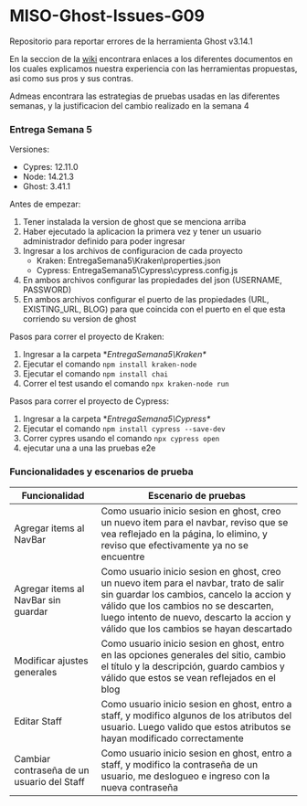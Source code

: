 # MISO-Ghost-Issues-G09
Repositorio para reportar errores de la herramienta Ghost v3.14.1

En la seccion de la [wiki](https://github.com/afmartinezc1/MISO-Ghost-Issues-G09/wiki) encontrara enlaces a los diferentes documentos en los cuales explicamos 
nuestra experiencia con las herramientas propuestas, asi como sus pros y sus contras. 

Admeas encontrara las estrategias de pruebas usadas en las diferentes semanas, y la justificacion del cambio realizado en la semana 4

### Entrega Semana 5

Versiones:
- Cypres: 12.11.0
- Node: 14.21.3
- Ghost: 3.41.1

Antes de empezar:
1. Tener instalada la version de ghost que se menciona arriba
2. Haber ejecutado la aplicacion la primera vez y tener un usuario administrador definido para poder ingresar
3. Ingresar a los archivos de configuracion de cada proyecto 
    - Kraken: EntregaSemana5\Kraken\properties.json
    - Cypress: EntregaSemana5\Cypress\cypress.config.js
4. En ambos archivos configurar las propiedades del json (USERNAME, PASSWORD)
5. En ambos archivos configurar el puerto de las propiedades (URL, EXISTING_URL, BLOG) para que coincida con el puerto en el que esta corriendo su version de ghost

Pasos para correr el proyecto de Kraken: 
1. Ingresar a la carpeta **EntregaSemana5\Kraken\**
2. Ejecutar el comando ```npm install kraken-node```
3. Ejecutar el comando ```npm install chai```
4. Correr el test usando el comando ```npx kraken-node run```

Pasos para correr el proyecto de Cypress: 
1. Ingresar a la carpeta **EntregaSemana5\Cypress\**
2. Ejecutar el comando ```npm install cypress --save-dev```
3. Correr cypres usando el comando ```npx cypress open```
4. ejecutar una a una las pruebas e2e

### Funcionalidades y escenarios de prueba

| Funcionalidad | Escenario de pruebas |
| --- | --- |
| Agregar items al NavBar | Como usuario inicio sesion en ghost, creo un nuevo item para el navbar, reviso que se vea reflejado en la página, lo elimino, y reviso que efectivamente ya no se encuentre |
| Agregar items al NavBar sin guardar | Como usuario inicio sesion en ghost, creo un nuevo item para el navbar, trato de salir sin guardar los cambios, cancelo la accion y válido que los cambios no se descarten, luego intento de nuevo, descarto la accion y válido que los cambios se hayan descartado |
| Modificar ajustes generales | Como usuario inicio sesion en ghost, entro en las opciones generales del sitio, cambio el título y la descripción, guardo cambios y válido que estos se vean reflejados en el blog |
| Editar Staff | Como usuario inicio sesion en ghost, entro a staff, y modifico algunos de los atributos del usuario. Luego valido que estos atributos se hayan modificado correctamente |
| Cambiar contraseña de un usuario del Staff | Como usuario inicio sesion en ghost, entro a staff, y modifico la contraseña de un usuario, me deslogueo e ingreso con la nueva contraseña |
